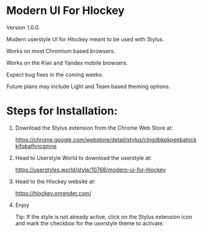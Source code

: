 # Modern UI For Hlockey
Version 1.0.0.

Modern userstyle UI for Hlockey meant to be used with Stylus.

Works on most Chromium based browsers.

Works on the Kiwi and Yandex mobile browsers.

Expect bug fixes in the coming weeks.

Future plans may include Light and Team based theming options.

# Steps for Installation:

1. Download the Stylus extension from the Chrome Web Store at:
  
   https://chrome.google.com/webstore/detail/stylus/clngdbkpkpeebahjckkjfobafhncgmne

2. Head to Userstyle World to download the userstyle at:

   https://userstyles.world/style/10768/modern-ui-for-hlockey

3. Head to the Hlockey website at:
    
   https://hlockey.onrender.com/
   
4. Enjoy

   Tip: If the style is not already active, click on the Stylus extension icon and mark the checkbox for the userstyle theme to activate.
